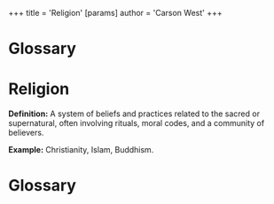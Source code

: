 +++
 title = 'Religion'
[params]
	author = 'Carson West'
+++
# Glossary

# Religion 
**Definition:**  A system of beliefs and practices related to the sacred or supernatural, often involving rituals, moral codes, and a community of believers.

**Example:**  Christianity, Islam, Buddhism.

# Glossary